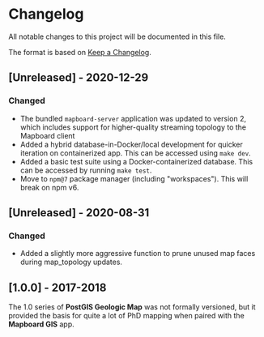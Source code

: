 # Changelog

All notable changes to this project will be documented in this file.

The format is based on [Keep a Changelog](https://keepachangelog.com/en/1.0.0/).

## [Unreleased] - 2020-12-29

### Changed

- The bundled `mapboard-server` application was updated to version 2, which includes
  support for higher-quality streaming topology to the Mapboard client
- Added a hybrid database-in-Docker/local development for quicker iteration
  on containerized app. This can be accessed using `make dev`.
- Added a basic test suite using a Docker-containerized database. This can be accessed by
  running `make test`.
- Move to `npm@7` package manager (including "workspaces"). This will break on npm v6.

## [Unreleased] - 2020-08-31

### Changed

- Added a slightly more aggressive function to prune unused map faces during map_topology
  updates.

## [1.0.0] - 2017-2018

The 1.0 series of **PostGIS Geologic Map** was not formally versioned, but it provided the
basis for quite a lot of PhD mapping when paired with the **Mapboard GIS** app.
